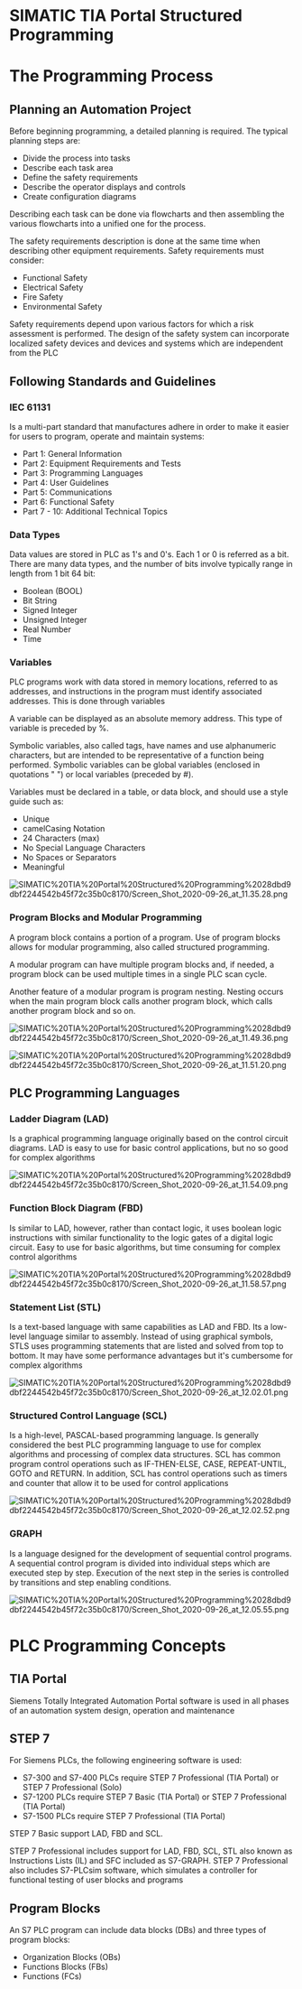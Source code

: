 # SIMATIC TIA  Portal Structured Programming


# The Programming Process

## Planning an Automation Project

Before beginning programming, a detailed planning is required. The typical planning steps are:

- Divide the process into tasks
- Describe each task area
- Define the safety requirements
- Describe the operator displays and controls
- Create configuration diagrams

Describing each task can be done via flowcharts and then assembling the various flowcharts  into a unified one for the process.

The safety requirements description is done at the same time when describing other equipment requirements. Safety requirements must consider:

- Functional Safety
- Electrical Safety
- Fire Safety
- Environmental Safety

Safety requirements depend upon various factors for which a risk assessment is performed. The design of the safety system can incorporate localized safety devices and devices and systems which are independent from the PLC

## Following Standards and Guidelines

### IEC 61131

Is a multi-part standard that manufactures adhere in order to make it easier for users to program, operate and maintain systems:

- Part 1: General Information
- Part 2: Equipment Requirements and Tests
- Part 3: Programming Languages
- Part 4: User Guidelines
- Part 5: Communications
- Part 6: Functional Safety
- Part 7 - 10: Additional Technical Topics

### Data Types

Data values are stored in PLC as 1's and 0's. Each 1 or 0 is referred as a bit. There are many data types, and the number of bits involve typically range in length from 1 bit 64 bit:

- Boolean (BOOL)
- Bit String
- Signed Integer
- Unsigned Integer
- Real Number
- Time

### Variables

PLC programs work with data stored in memory locations, referred to as addresses, and instructions in the program must identify associated addresses. This is done through variables

A variable can be displayed as an absolute memory address. This type of variable is preceded by %.

Symbolic variables, also called tags, have names and use alphanumeric characters, but are intended to be representative of a function being performed. Symbolic variables can be global variables (enclosed in quotations " ") or local variables (preceded by #).

Variables must be declared in a table, or data block, and should use a style guide such as:

- Unique
- camelCasing Notation
- 24 Characters (max)
- No Special Language Characters
- No Spaces or Separators
- Meaningful

![SIMATIC%20TIA%20Portal%20Structured%20Programming%2028dbd9dbf2244542b45f72c35b0c8170/Screen_Shot_2020-09-26_at_11.35.28.png](SIMATIC%20TIA%20Portal%20Structured%20Programming%2028dbd9dbf2244542b45f72c35b0c8170/Screen_Shot_2020-09-26_at_11.35.28.png)

### Program Blocks and Modular Programming

A program block contains a portion of a program. Use of program blocks allows for modular programming, also called structured programming. 

A modular program can have multiple program blocks and, if needed, a program block can be used multiple times in a single PLC scan cycle.

Another feature of a modular program is program nesting. Nesting occurs when the main program block calls another program block, which calls another program block and so on.

![SIMATIC%20TIA%20Portal%20Structured%20Programming%2028dbd9dbf2244542b45f72c35b0c8170/Screen_Shot_2020-09-26_at_11.49.36.png](SIMATIC%20TIA%20Portal%20Structured%20Programming%2028dbd9dbf2244542b45f72c35b0c8170/Screen_Shot_2020-09-26_at_11.49.36.png)

![SIMATIC%20TIA%20Portal%20Structured%20Programming%2028dbd9dbf2244542b45f72c35b0c8170/Screen_Shot_2020-09-26_at_11.51.20.png](SIMATIC%20TIA%20Portal%20Structured%20Programming%2028dbd9dbf2244542b45f72c35b0c8170/Screen_Shot_2020-09-26_at_11.51.20.png)

## PLC Programming Languages

### Ladder Diagram (LAD)

Is a graphical programming language originally based on the control circuit diagrams. LAD is easy to use for basic control applications, but no so good for complex algorithms

![SIMATIC%20TIA%20Portal%20Structured%20Programming%2028dbd9dbf2244542b45f72c35b0c8170/Screen_Shot_2020-09-26_at_11.54.09.png](SIMATIC%20TIA%20Portal%20Structured%20Programming%2028dbd9dbf2244542b45f72c35b0c8170/Screen_Shot_2020-09-26_at_11.54.09.png)

### Function Block Diagram (FBD)

Is similar to LAD, however, rather than contact logic, it uses boolean logic instructions with similar functionality to the logic gates of a digital logic circuit. Easy to use for basic algorithms, but time consuming for complex control algorithms

![SIMATIC%20TIA%20Portal%20Structured%20Programming%2028dbd9dbf2244542b45f72c35b0c8170/Screen_Shot_2020-09-26_at_11.58.57.png](SIMATIC%20TIA%20Portal%20Structured%20Programming%2028dbd9dbf2244542b45f72c35b0c8170/Screen_Shot_2020-09-26_at_11.58.57.png)

### Statement List (STL)

Is a text-based language with same capabilities as LAD and FBD. Its a low-level language similar to assembly. Instead of using graphical symbols, STLS uses programming statements that are listed and solved from top to bottom. It may have some performance advantages but it's cumbersome for complex algorithms

![SIMATIC%20TIA%20Portal%20Structured%20Programming%2028dbd9dbf2244542b45f72c35b0c8170/Screen_Shot_2020-09-26_at_12.02.01.png](SIMATIC%20TIA%20Portal%20Structured%20Programming%2028dbd9dbf2244542b45f72c35b0c8170/Screen_Shot_2020-09-26_at_12.02.01.png)

### Structured Control Language (SCL)

Is a high-level, PASCAL-based programming language. Is generally considered the best PLC programming language to use for complex algorithms and processing of complex data structures. SCL has common program control operations such as IF-THEN-ELSE, CASE, REPEAT-UNTIL, GOTO and RETURN. In addition, SCL has control operations such as timers and counter that allow it to be used for control applications

![SIMATIC%20TIA%20Portal%20Structured%20Programming%2028dbd9dbf2244542b45f72c35b0c8170/Screen_Shot_2020-09-26_at_12.02.52.png](SIMATIC%20TIA%20Portal%20Structured%20Programming%2028dbd9dbf2244542b45f72c35b0c8170/Screen_Shot_2020-09-26_at_12.02.52.png)

### GRAPH

Is a language designed for the development of sequential control programs. A sequential control program is divided into individual steps which are executed step by step. Execution of the next step in the series is controlled by transitions and step enabling conditions. 

![SIMATIC%20TIA%20Portal%20Structured%20Programming%2028dbd9dbf2244542b45f72c35b0c8170/Screen_Shot_2020-09-26_at_12.05.55.png](SIMATIC%20TIA%20Portal%20Structured%20Programming%2028dbd9dbf2244542b45f72c35b0c8170/Screen_Shot_2020-09-26_at_12.05.55.png)

# PLC Programming Concepts

## TIA Portal

Siemens Totally Integrated Automation Portal software is used in all phases of an automation system design, operation and maintenance

## STEP 7

For Siemens PLCs, the following engineering software is used:

- S7-300 and S7-400 PLCs require STEP 7 Professional (TIA Portal) or STEP 7 Professional (Solo)
- S7-1200 PLCs require STEP 7 Basic (TIA Portal) or STEP 7 Professional (TIA Portal)
- S7-1500 PLCs require STEP 7 Professional (TIA Portal)

STEP 7 Basic support LAD, FBD and SCL.  

STEP 7 Professional includes support for LAD, FBD, SCL, STL also known as Instructions Lists (IL) and SFC included as S7-GRAPH. STEP 7 Professional also includes S7-PLCsim software, which simulates a controller for functional testing of user blocks and programs

## Program Blocks

An S7 PLC program can include data blocks (DBs) and three types of program blocks:

- Organization Blocks (OBs)
- Functions Blocks (FBs)
- Functions (FCs)